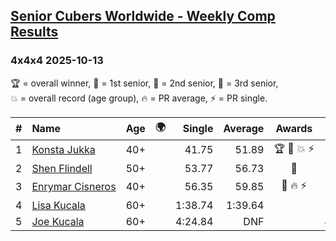 <style>table {white-space: nowrap;}</style>
<link rel="stylesheet" type="text/css" href="/scw-comp/css/flags.css" />

## [Senior Cubers Worldwide - Weekly Comp Results](/scw-comp/results/)
### 4x4x4 2025-10-13

<span style="white-space: nowrap;">🏆 = overall winner</span>, <span style="white-space: nowrap;">🥇 = 1st senior</span>, <span style="white-space: nowrap;">🥈 = 2nd senior</span>, <span style="white-space: nowrap;">🥉 = 3rd senior</span>, <span style="white-space: nowrap;">💥 = overall record (age group)</span>, <span style="white-space: nowrap;">🔥 = PR average</span>, <span style="white-space: nowrap;">⚡ = PR single</span>.

| # | Name | Age | 🌍 | Single | Average | Awards | Solve 1 | Solve 2 | Solve 3 | Solve 4 | Solve 5 | Video |
| :--: | :-- | :--: | :--: | --: | --: | :--: | --: | --: | --: | --: | --: | :-- |
| 1 | [Konsta Jukka](../../persons/konsta_jukka/444.md) | 40+ | <i class="flag flag-FI" /> | 41.75 | 51.89 | 🏆 🥇 💥 ⚡ | 50.26 | 52.29 | 57.22 | 41.75 | 53.12 | [Desktop](https://www.facebook.com/events/1803787186916206/permalink/1806636876631237) / [Mobile](https://m.facebook.com/events/1803787186916206?view=permalink&id=1806636876631237) |
| 2 | [Shen Flindell](../../persons/shen_flindell/444.md) | 50+ | <i class="flag flag-AU" /> | 53.77 | 56.73 | 🥈 | 54.08 | 1:05.80 | 59.46 | 53.77 | 56.66 | [Desktop](https://www.facebook.com/events/1803787186916206/permalink/1807009659927292) / [Mobile](https://m.facebook.com/events/1803787186916206?view=permalink&id=1807009659927292) |
| 3 | [Enrymar Cisneros](../../persons/enrymar_cisneros/444.md) | 40+ | <i class="flag flag-VE" /> | 56.35 | 59.85 | 🥉 🔥 ⚡ | 1:13.73 | 1:00.22 | 56.35 | 1:01.05 | 58.27 | [Desktop](https://www.facebook.com/events/1803787186916206/permalink/1805935696701355) / [Mobile](https://m.facebook.com/events/1803787186916206?view=permalink&id=1805935696701355) |
| 4 | [Lisa Kucala](../../persons/lisa_kucala/444.md) | 60+ | <i class="flag flag-US" /> | 1:38.74 | 1:39.64 |  | 1:41.09 | 1:39.08 | 1:38.74 | DNS | DNS | [Desktop](https://www.facebook.com/events/1803787186916206/permalink/1805974743364117) / [Mobile](https://m.facebook.com/events/1803787186916206?view=permalink&id=1805974743364117) |
| 5 | [Joe Kucala](../../persons/joe_kucala/444.md) | 60+ | <i class="flag flag-US" /> | 4:24.84 | DNF |  | 4:47.91 | 4:24.84 | DNS | DNS | DNS | [Desktop](https://www.facebook.com/events/1803787186916206/permalink/1807760719852186) / [Mobile](https://m.facebook.com/events/1803787186916206?view=permalink&id=1807760719852186) |

<!-- Global site tag (gtag.js) - Google Analytics -->
<script async src="https://www.googletagmanager.com/gtag/js?id=UA-86348435-3"></script>
<script>window.dataLayer = window.dataLayer || []; function gtag() {dataLayer.push(arguments);} gtag('js', new Date()); gtag('config', 'UA-86348435-3');</script>
